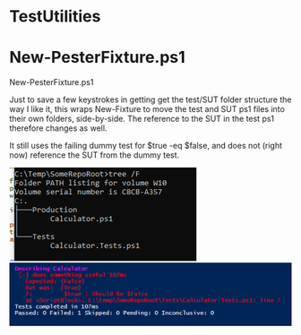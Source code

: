 # TestUtilities

# New-PesterFixture.ps1
New-PesterFixture.ps1

Just to save a few keystrokes in getting get the test/SUT folder structure the way I like it, this wraps New-Fixture to move the test and SUT ps1 files into their own folders, side-by-side. The reference to the SUT in the test ps1 therefore changes as well.

It still uses the failing dummy test for $true -eq $false, and does not (right now) reference the SUT from the dummy test.

![](./assets/images/NewFixtureTree01.PNG)
![](./assets/images/NewFixtureTree02.PNG)
